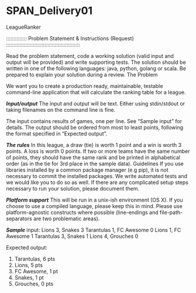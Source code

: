 # SPAN_Delivery01
LeagueRanker

:::::::::::::: Problem Statement & Instructions (Request) ::::::::::::::::::::::::::::::::::::::::::::::::::

Read the problem statement, code a working solution (valid input and output will be provided)
and write supporting tests. The solution should be written in one of the following languages:
java, python, golang or scala. Be prepared to explain your solution during a review.
The Problem

We want you to create a production ready, maintainable, testable command-line application that
will calculate the ranking table for a league.

***Input/output***
The input and output will be text. Either using stdin/stdout or taking filenames on the command
line is fine.

The input contains results of games, one per line. See “Sample input” for details.
The output should be ordered from most to least points, following the format specified in
“Expected output”.

***The rules***
In this league, a draw (tie) is worth 1 point and a win is worth 3 points. A loss is worth 0 points.
If two or more teams have the same number of points, they should have the same rank and be
printed in alphabetical order (as in the tie for 3rd place in the sample data).
Guidelines
If you use libraries installed by a common package manager (e.g pip), it is not necessary to
commit the installed packages.
We write automated tests and we would like you to do so as well.
If there are any complicated setup steps necessary to run your solution, please document them.


***Platform support***
This will be run in a unix-ish environment (OS X). If you choose to use a compiled language,
please keep this in mind. Please use platform-agnostic constructs where possible (line-endings
and file-path-separators are two problematic areas).

***Sample***
input:
Lions 3, Snakes 3
Tarantulas 1, FC Awesome 0
Lions 1, FC Awesome 1
Tarantulas 3, Snakes 1
Lions 4, Grouches 0

Expected output:
1. Tarantulas, 6 pts
2. Lions, 5 pts
3. FC Awesome, 1 pt
3. Snakes, 1 pt
5. Grouches, 0 pts
